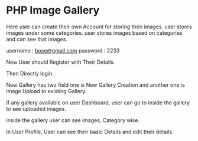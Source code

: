 # PHP Image Gallery

Here user can create their own Account for storing their images. user stores images under some categories. user stores images based on categories and can see that images.  

  username : bose@gmail.com
  password  : 2233

New User should Register with Their Details.

Then Directly login.

New Gallery has two field one is New Gallery Creation and another one is image Upload to existing Gallery.

If any gallery available on user Dashboard, user can go to inside the gallery to see uploaded images.

inside the gallery	user can see images, Category wise.

In User Profile, User can see their basic Details and edit their details. 
